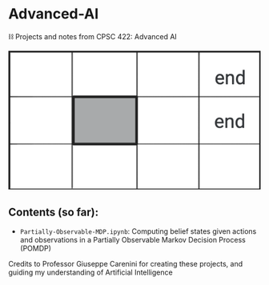 # Advanced-AI
⛓ Projects and notes from CPSC 422: Advanced AI

![A1Q3](img/A1Q3.png)

## Contents (so far):
- `Partially-Observable-MDP.ipynb`: Computing belief states given actions and observations in a Partially Observable Markov Decision Process (POMDP)

Credits to Professor Giuseppe Carenini for creating these projects, and guiding my understanding of Artificial Intelligence
